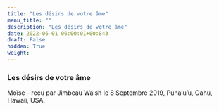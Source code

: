 ```yaml
---
title: "Les désirs de votre âme"
menu_title: ""
description: "Les désirs de votre âme"
date: 2022-06-01 06:00:01+00:843
draft: False
hidden: True
weight:
---
```

### Les désirs de votre âme

Moïse - reçu par Jimbeau Walsh le 8 Septembre 2019, Punalu’u, Oahu, Hawaii, USA.



